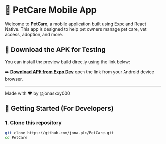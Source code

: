 # 🐾 PetCare Mobile App

Welcome to **PetCare**, a mobile application built using [Expo](https://expo.dev) and React Native. This app is designed to help pet owners manage pet care, vet access, adoption, and more.

## 📱 Download the APK for Testing

You can install the preview build directly using the link below:

➡️ **[Download APK from Expo Dev](https://expo.dev/accounts/jonasxxy000/projects/petcare/builds/ddc12747-5606-49ef-ad55-4463021ab9d8)**
open the link from your Android device browser.

---
Made with ❤️ by @jonasxxy000
## 🚀 Getting Started (For Developers)

### 1. Clone this repository

```bash
git clone https://github.com/jona-plc/PetCare.git
cd PetCare
